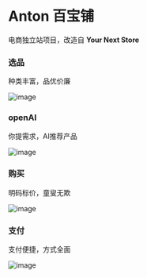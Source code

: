 # Anton 百宝铺

电商独立站项目，改造自 **Your Next Store**

### 选品

种类丰富，品优价廉

![image](https://github.com/user-attachments/assets/fe0991cf-b66e-4092-bd2a-b99aeefce24a)

### openAI

你提需求，AI推荐产品

![image](https://github.com/user-attachments/assets/0c621196-9dfe-4fd4-b2d1-bc7b1d720a85)

### 购买

明码标价，童叟无欺

![image](https://github.com/user-attachments/assets/fb44b9d1-dcfe-4a31-b4a7-f8519073a6e7)

### 支付

支付便捷，方式全面

![image](https://github.com/user-attachments/assets/6d37f66c-368b-4006-b366-88d0f31559e8)
